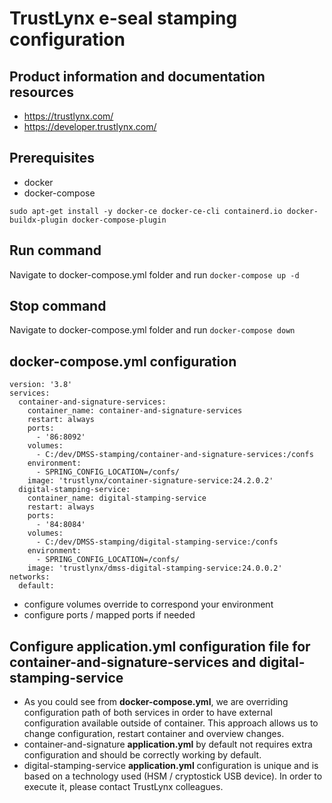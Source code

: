 # TrustLynx e-seal stamping configuration
## Product information and documentation resources

- https://trustlynx.com/
- https://developer.trustlynx.com/

## Prerequisites
- docker
- docker-compose
```
sudo apt-get install -y docker-ce docker-ce-cli containerd.io docker-buildx-plugin docker-compose-plugin
```
## Run command
Navigate to docker-compose.yml folder and run ```docker-compose up -d```
## Stop command
Navigate to docker-compose.yml folder and run ```docker-compose down```
## docker-compose.yml configuration
```
version: '3.8'
services:
  container-and-signature-services:
    container_name: container-and-signature-services
    restart: always
    ports:
      - '86:8092'
    volumes:
      - C:/dev/DMSS-stamping/container-and-signature-services:/confs
    environment:
      - SPRING_CONFIG_LOCATION=/confs/
    image: 'trustlynx/container-signature-service:24.2.0.2'
  digital-stamping-service:
    container_name: digital-stamping-service
    restart: always
    ports:
      - '84:8084'
    volumes:
      - C:/dev/DMSS-stamping/digital-stamping-service:/confs
    environment:
      - SPRING_CONFIG_LOCATION=/confs/
    image: 'trustlynx/dmss-digital-stamping-service:24.0.0.2'
networks:
  default:
```
- configure volumes override to correspond your environment
- configure ports / mapped ports if needed
## Configure application.yml configuration file for container-and-signature-services and digital-stamping-service
- As you could see from **docker-compose.yml**, we are overriding configuration path of both services in order to have external configuration available outside of container. This approach allows us to change configuration, restart container and overview changes.
- container-and-signature **application.yml** by default not requires extra configuration and should be correctly working by default.
- digital-stamping-service **application.yml** configuration is unique and is based on a technology used (HSM / cryptostick USB device). In order to execute it, please contact TrustLynx colleagues.

